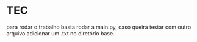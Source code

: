 # TEC
para rodar o trabalho basta rodar a main.py, caso queira testar com outro arquivo adicionar um .txt no diretório base.